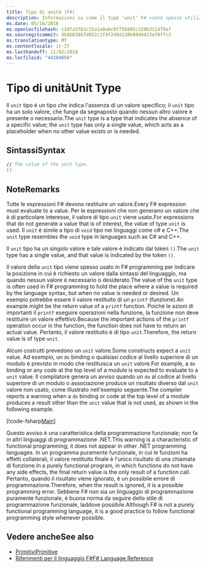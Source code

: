 ```yaml
---
title: Tipo di unità (F#)
description: Informazioni su come il tipo 'unit' F# viene spesso utilizzato per indicare la posizione in cui è necessario un valore per la sintassi del linguaggio quando nessun valore è necessario o desiderato.
ms.date: 05/16/2016
ms.openlocfilehash: c3dfa5f63c25a1e8abc0f75b905c129b311479af
ms.sourcegitcommit: db8b83057d052c1f9f249d128b08d4423af0f7c2
ms.translationtype: MT
ms.contentlocale: it-IT
ms.lasthandoff: 11/02/2018
ms.locfileid: "44204656"
---
```

# <a name="unit-type"></a><span data-ttu-id="3198b-103">Tipo di unità</span><span class="sxs-lookup"><span data-stu-id="3198b-103">Unit Type</span></span>

<span data-ttu-id="3198b-104">Il `unit` tipo è un tipo che indica l'assenza di un valore specifico; il `unit` tipo ha un solo valore, che funge da segnaposto quando nessun altro valore è presente o necessario.</span><span class="sxs-lookup"><span data-stu-id="3198b-104">The `unit` type is a type that indicates the absence of a specific value; the `unit` type has only a single value, which acts as a placeholder when no other value exists or is needed.</span></span>

## <a name="syntax"></a><span data-ttu-id="3198b-105">Sintassi</span><span class="sxs-lookup"><span data-stu-id="3198b-105">Syntax</span></span>

```fsharp
// The value of the unit type.
()
```

## <a name="remarks"></a><span data-ttu-id="3198b-106">Note</span><span class="sxs-lookup"><span data-stu-id="3198b-106">Remarks</span></span>

<span data-ttu-id="3198b-107">Tutte le espressioni F# devono restituire un valore.</span><span class="sxs-lookup"><span data-stu-id="3198b-107">Every F# expression must evaluate to a value.</span></span> <span data-ttu-id="3198b-108">Per le espressioni che non generano un valore che è di particolare interesse, il valore di tipo `unit` viene usato.</span><span class="sxs-lookup"><span data-stu-id="3198b-108">For expressions that do not generate a value that is of interest, the value of type `unit` is used.</span></span> <span data-ttu-id="3198b-109">Il `unit` è simile a tipo di `void` tipo nei linguaggi come c# e C++.</span><span class="sxs-lookup"><span data-stu-id="3198b-109">The `unit` type resembles the `void` type in languages such as C# and C++.</span></span>

<span data-ttu-id="3198b-110">Il `unit` tipo ha un singolo valore e tale valore è indicato dal token `()`.</span><span class="sxs-lookup"><span data-stu-id="3198b-110">The `unit` type has a single value, and that value is indicated by the token `()`.</span></span>

<span data-ttu-id="3198b-111">Il valore della `unit` tipo viene spesso usato in F# programming per indicare la posizione in cui è richiesto un valore dalla sintassi del linguaggio, ma quando nessun valore è necessario o desiderato.</span><span class="sxs-lookup"><span data-stu-id="3198b-111">The value of the `unit` type is often used in F# programming to hold the place where a value is required by the language syntax, but when no value is needed or desired.</span></span> <span data-ttu-id="3198b-112">Un esempio potrebbe essere il valore restituito di un `printf` (funzione).</span><span class="sxs-lookup"><span data-stu-id="3198b-112">An example might be the return value of a `printf` function.</span></span> <span data-ttu-id="3198b-113">Poiché le azioni di importanti il `printf` eseguire operazioni nella funzione, la funzione non deve restituire un valore effettivo.</span><span class="sxs-lookup"><span data-stu-id="3198b-113">Because the important actions of the `printf` operation occur in the function, the function does not have to return an actual value.</span></span> <span data-ttu-id="3198b-114">Pertanto, il valore restituito è di tipo `unit`.</span><span class="sxs-lookup"><span data-stu-id="3198b-114">Therefore, the return value is of type `unit`.</span></span>

<span data-ttu-id="3198b-115">Alcuni costrutti prevedono un `unit` valore.</span><span class="sxs-lookup"><span data-stu-id="3198b-115">Some constructs expect a `unit` value.</span></span> <span data-ttu-id="3198b-116">Ad esempio, un `do` binding o qualsiasi codice al livello superiore di un modulo è previsto in modo che restituisca un `unit` valore.</span><span class="sxs-lookup"><span data-stu-id="3198b-116">For example, a `do` binding or any code at the top level of a module is expected to evaluate to a `unit` value.</span></span> <span data-ttu-id="3198b-117">Il compilatore genera un avviso quando un `do` al codice al livello superiore di un modulo o associazione produce un risultato diverso dal `unit` valore non usato, come illustrato nell'esempio seguente.</span><span class="sxs-lookup"><span data-stu-id="3198b-117">The compiler reports a warning when a `do` binding or code at the top level of a module produces a result other than the `unit` value that is not used, as shown in the following example.</span></span>

[!code-fsharp[Main](../../../samples/snippets/fsharp/lang-ref-1/snippet901.fs)]

<span data-ttu-id="3198b-118">Questo avviso è una caratteristica della programmazione funzionale; non fa in altri linguaggi di programmazione .NET.</span><span class="sxs-lookup"><span data-stu-id="3198b-118">This warning is a characteristic of functional programming; it does not appear in other .NET programming languages.</span></span> <span data-ttu-id="3198b-119">In un programma puramente funzionale, in cui le funzioni ha effetti collaterali, il valore restituito finale è l'unico risultato di una chiamata di funzione.</span><span class="sxs-lookup"><span data-stu-id="3198b-119">In a purely functional program, in which functions do not have any side effects, the final return value is the only result of a function call.</span></span> <span data-ttu-id="3198b-120">Pertanto, quando il risultato viene ignorato, è un possibile errore di programmazione.</span><span class="sxs-lookup"><span data-stu-id="3198b-120">Therefore, when the result is ignored, it is a possible programming error.</span></span> <span data-ttu-id="3198b-121">Sebbene F# non sia un linguaggio di programmazione puramente funzionale, è buona norma da seguire dello stile di programmazione funzionale, laddove possibile.</span><span class="sxs-lookup"><span data-stu-id="3198b-121">Although F# is not a purely functional programming language, it is a good practice to follow functional programming style whenever possible.</span></span>

## <a name="see-also"></a><span data-ttu-id="3198b-122">Vedere anche</span><span class="sxs-lookup"><span data-stu-id="3198b-122">See also</span></span>

- [<span data-ttu-id="3198b-123">Primitivi</span><span class="sxs-lookup"><span data-stu-id="3198b-123">Primitive</span></span>](primitive-types.md)
- [<span data-ttu-id="3198b-124">Riferimenti per il linguaggio F#</span><span class="sxs-lookup"><span data-stu-id="3198b-124">F# Language Reference</span></span>](index.md)
